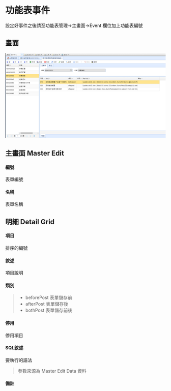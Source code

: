 # 功能表事件

設定好事件之後請至功能表管理->主畫面->Event 欄位加上功能表編號

## 畫面

![](../images/form/功能表事件/功能表事件.png)

## 主畫面 Master Edit

#### 編號

表單編號

#### 名稱

表單名稱

## 明細 Detail Grid

#### 項目

排序的編號

#### 敘述

項目說明

#### 類別

> * beforePost 表單儲存前
> * afterPost 表單儲存後
> * bothPost 表單儲存前後

#### 停用

停用項目

#### SQL敘述

要執行的語法

> 參數來源為 Master Edit Data 資料

#### 備註
